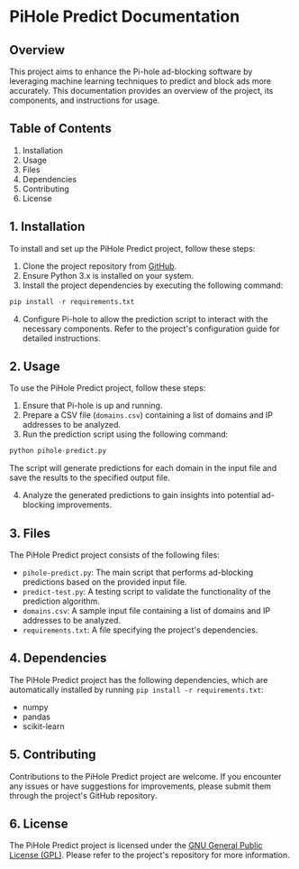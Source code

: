 # PiHole Predict Documentation

## Overview

This project aims to enhance the Pi-hole ad-blocking software by leveraging machine learning techniques to predict and block ads more accurately. This documentation provides an overview of the project, its components, and instructions for usage.

## Table of Contents

1. Installation
2. Usage
3. Files
4. Dependencies
5. Contributing
6. License

## 1. Installation

To install and set up the PiHole Predict project, follow these steps:

1. Clone the project repository from [GitHub](https://github.com/your-username/pihole-predict).
2. Ensure Python 3.x is installed on your system.
3. Install the project dependencies by executing the following command:

```python
pip install -r requirements.txt
```


4. Configure Pi-hole to allow the prediction script to interact with the necessary components. Refer to the project's configuration guide for detailed instructions.

## 2. Usage

To use the PiHole Predict project, follow these steps:

1. Ensure that Pi-hole is up and running.
2. Prepare a CSV file (`domains.csv`) containing a list of domains and IP addresses to be analyzed.
3. Run the prediction script using the following command:

```python
python pihole-predict.py
```


The script will generate predictions for each domain in the input file and save the results to the specified output file.

4. Analyze the generated predictions to gain insights into potential ad-blocking improvements.

## 3. Files

The PiHole Predict project consists of the following files:

- `pihole-predict.py`: The main script that performs ad-blocking predictions based on the provided input file.
- `predict-test.py`: A testing script to validate the functionality of the prediction algorithm.
- `domains.csv`: A sample input file containing a list of domains and IP addresses to be analyzed.
- `requirements.txt`: A file specifying the project's dependencies.

## 4. Dependencies

The PiHole Predict project has the following dependencies, which are automatically installed by running `pip install -r requirements.txt`:

- numpy
- pandas
- scikit-learn

## 5. Contributing

Contributions to the PiHole Predict project are welcome. If you encounter any issues or have suggestions for improvements, please submit them through the project's GitHub repository.

## 6. License

The PiHole Predict project is licensed under the [GNU General Public License (GPL)](https://www.gnu.org/licenses/gpl-3.0.en.html). Please refer to the project's repository for more information.
